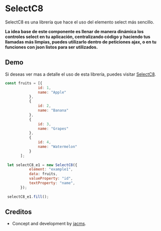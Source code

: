   
# SelectC8

SelectC8 es una librería que hace el uso del elemento select más sencillo.

__La idea base de este componente es llenar de manera dinámica los controles select en tu aplicación, centralizando código y haciendo tus llamadas más limpias, puedes utilizarlo dentro de peticiones ajax, o en tu funciones con json listos para ser utilizados.__

## Demo
Si deseas ver mas a detalle el uso de esta librería, puedes visitar  [SelectC8](https://jacms.github.io/Select-C8).
 
 ``` javascript
 const fruits = [{
                id: 1,
                name: "Apple"
            },
            {
                id: 2,
                name: "Banana"
            },
            {
                id: 3,
                name: "Grapes"
            },
            {
                id: 4,
                name: "Watermelon"
            }
        ];
        
  let selectC8_e1 = new SelectC8({
            element: "example1",
            data: fruits,
            valueProperty: "id",
            textProperty: "name",
        });
        
  selectC8_e1.fill();
```
 
## Creditos
* Concept and development by [jacms](https://github.com/jacms).
